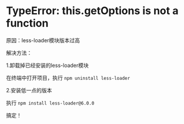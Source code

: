 # TypeError: this.getOptions is not a function

原因：less-loader模块版本过高

解决方法：

1.卸载掉已经安装的less-loader模块

在终端中打开项目，执行 `npm uninstall less-loader`

2.安装低一点的版本

执行 `npm install less-loader@6.0.0`

搞定！